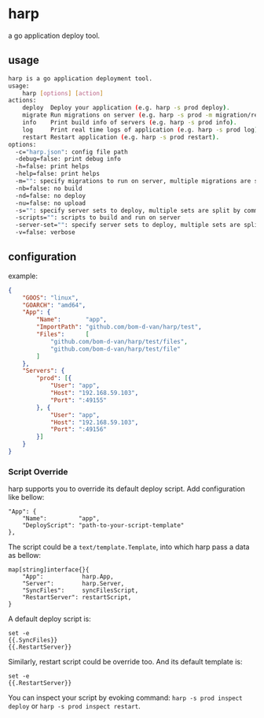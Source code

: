 # harp

a go application deploy tool.

## usage

```sh
harp is a go application deployment tool.
usage:
    harp [options] [action]
actions:
    deploy  Deploy your application (e.g. harp -s prod deploy).
    migrate Run migrations on server (e.g. harp -s prod -m migration/reset_info.go migrate).
    info    Print build info of servers (e.g. harp -s prod info).
    log     Print real time logs of application (e.g. harp -s prod log).
    restart Restart application (e.g. harp -s prod restart).
options:
  -c="harp.json": config file path
  -debug=false: print debug info
  -h=false: print helps
  -help=false: print helps
  -m="": specify migrations to run on server, multiple migrations are split by comma
  -nb=false: no build
  -nd=false: no deploy
  -nu=false: no upload
  -s="": specify server sets to deploy, multiple sets are split by comma
  -scripts="": scripts to build and run on server
  -server-set="": specify server sets to deploy, multiple sets are split by comma
  -v=false: verbose
```

## configuration

example:

```json
{
	"GOOS": "linux",
	"GOARCH": "amd64",
	"App": {
		"Name":       "app",
		"ImportPath": "github.com/bom-d-van/harp/test",
		"Files":      [
			"github.com/bom-d-van/harp/test/files",
			"github.com/bom-d-van/harp/test/file"
		]
	},
	"Servers": {
		"prod": [{
			"User": "app",
			"Host": "192.168.59.103",
			"Port": ":49155"
		}, {
			"User": "app",
			"Host": "192.168.59.103",
			"Port": ":49156"
		}]
	}
}
```

### Script Override

harp supports you to override its default deploy script. Add configuration like bellow:

```
"App": {
	"Name":         "app",
	"DeployScript": "path-to-your-script-template"
},
```

The script could be a `text/template.Template`, into which harp pass a data as bellow:

```
map[string]interface{}{
	"App":           harp.App,
	"Server":        harp.Server,
	"SyncFiles":     syncFilesScript,
	"RestartServer": restartScript,
}
```

A default deploy script is:

```
set -e
{{.SyncFiles}}
{{.RestartServer}}
```

Similarly, restart script could be override too. And its default template is:

```
set -e
{{.RestartServer}}
```

You can inspect your script by evoking command: `harp -s prod inspect deploy` or `harp -s prod inspect restart`.